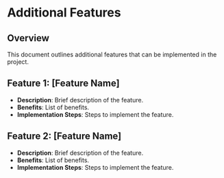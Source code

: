 # Additional Features

## Overview
This document outlines additional features that can be implemented in the project.

## Feature 1: [Feature Name]
- **Description**: Brief description of the feature.
- **Benefits**: List of benefits.
- **Implementation Steps**: Steps to implement the feature.

## Feature 2: [Feature Name]
- **Description**: Brief description of the feature.
- **Benefits**: List of benefits.
- **Implementation Steps**: Steps to implement the feature. 